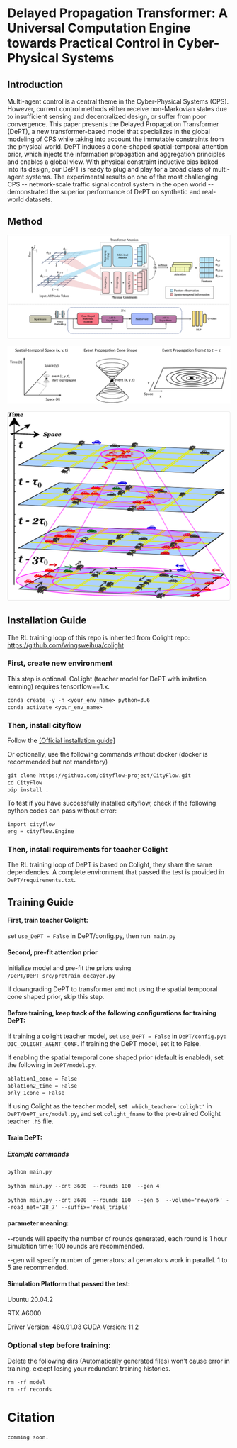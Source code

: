 # Delayed Propagation Transformer: A Universal Computation Engine towards Practical Control in Cyber-Physical Systems
## Introduction

Multi-agent control is a central theme in the Cyber-Physical Systems (CPS). However, current control methods either receive non-Markovian states due to insufficient sensing and decentralized design, or suffer from poor convergence. This paper presents the Delayed Propagation Transformer (DePT), a new transformer-based model that specializes in the global modeling of CPS while taking into account the immutable constraints from the physical world. DePT induces a cone-shaped spatial-temporal attention prior, which injects the information propagation and aggregation principles and enables a global view. With physical constraint inductive bias baked into its design, our DePT is ready to plug and play for a broad class of multi-agent systems. The experimental results on one of the most challenging CPS -- network-scale traffic signal control system in the open world -- demonstrated the superior performance of DePT on synthetic and real-world datasets.

## Method

![flow](figs/dept_pipeline.png)

![scenario](figs/scenario.PNG)

![tu](figs/illu.png)



## Installation Guide

The RL training loop of this repo is inherited from Colight repo: https://github.com/wingsweihua/colight

### First, create new environment

This step is optional. CoLight (teacher model for DePT with imitation learning) requires tensorflow==1.x.

```
conda create -y -n <your_env_name> python=3.6
conda activate <your_env_name>
```

### Then, install cityflow

Follow the [[Official installation guide]](https://cityflow.readthedocs.io/en/latest/install.html#install)

Or optionally, use the following commands without docker (docker is recommended but not mandatory)

```
git clone https://github.com/cityflow-project/CityFlow.git
cd CityFlow
pip install .
```

To test if you have successfully installed cityflow, check if the following python codes can pass without error:

```
import cityflow
eng = cityflow.Engine
```

### Then, install requirements for teacher Colight 

The RL training loop of DePT is based on Colight, they share the same dependencies. A complete environment that passed the test is provided in `DePT/requirements.txt`.

## Training Guide

#### First, train teacher Colight:

set `use_DePT = False` in DePT/config.py, then run` main.py`

#### Second, pre-fit attention prior

Initialize model and pre-fit the priors using `/DePT/DePT_src/pretrain_decayer.py`

If downgrading DePT to transformer and not using the spatial tempooral cone shaped prior, skip this step.

#### Before training, keep track of the following configurations for training DePT:

If training a colight teacher model, set `use_DePT = False` in `DePT/config.py: DIC_COLIGHT_AGENT_CONF`. If training the DePT model, set it to False.

If enabling the spatial temporal cone shaped prior (default is enabled), set the following in `DePT/model.py`.

```
ablation1_cone = False
ablation2_time = False
only_1cone = False
```

If using Colight as the teacher model, set ` which_teacher='colight'` in `DePT/DePT_src/model.py`, and set `colight_fname` to the pre-trained Colight teacher `.h5` file.

#### Train DePT:

##### Example commands

```
python main.py 

python main.py --cnt 3600  --rounds 100  --gen 4  

python main.py --cnt 3600  --rounds 100  --gen 5  --volume='newyork' --road_net='28_7' --suffix='real_triple'
```

#### parameter meaning: 

--rounds will specify the number of rounds generated, each round is 1 hour simulation time; 100 rounds are recommended.

--gen will specify number of generators; all generators work in parallel. 1 to 5 are recommended.

#### Simulation Platform that passed the test:

Ubuntu 20.04.2

RTX A6000

Driver Version: 460.91.03  CUDA Version: 11.2

### Optional step before training:

Delete the following dirs (Automatically generated files) won't cause error in training, except losing your redundant training histories.

```
rm -rf model 
rm -rf records
```

# Citation

```
comming soon.
```



